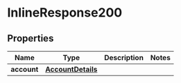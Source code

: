 # InlineResponse200

## Properties
Name | Type | Description | Notes
------------ | ------------- | ------------- | -------------
**account** | [**AccountDetails**](AccountDetails.md) |  | 
